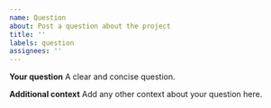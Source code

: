 ```yaml
---
name: Question
about: Post a question about the project
title: ''
labels: question
assignees: ''
---
```


**Your question**
A clear and concise question.

**Additional context**
Add any other context about your question here.
